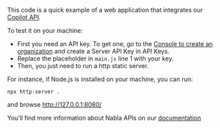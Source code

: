 This code is a quick example of a web application that integrates our [Copilot API](https://www.nabla.com/). 

To test it on your machine:
- First you need an API key. To get one, go to the [Console to create an organization](https://pro.nabla.com/copilot-api-signup) and create a Server API Key in API Keys.
- Replace the placeholder in `main.js` line 1 with your key. 
- Then, you just need to run a http static server.  

For instance, if Node.js is installed on your machine, you can run:
```shell
npx http-server .
```
and browse http://127.0.0.1:8080/

You'll find more information about Nabla APIs on our [documentation](https://docs.nabla.com/reference/copilot-listen)
